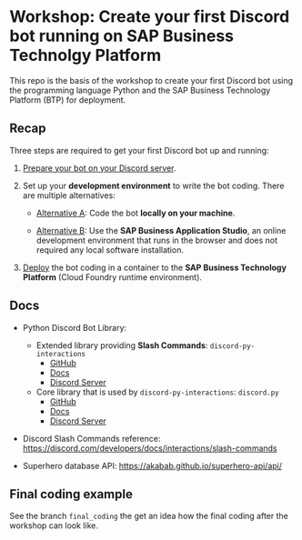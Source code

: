 # Workshop: Create your first Discord bot running on SAP Business Technolgy Platform

  This repo is the basis of the workshop to create your first Discord bot using the 
  programming language Python and the SAP Business Technology Platform (BTP) for deployment.

## Recap

  Three steps are required to get your first Discord bot up and running:
  1. [Prepare your bot on your Discord server](Project_Setup.md#prepare_discord_bot_appl).

  1. Set up your __development environment__ to write the bot coding. There are multiple 
     alternatives:
     - [Alternative A](Project_Setup.md#proj_setup_local): Code the bot __locally on 
       your machine__.

     - [Alternative B](Project_Setup.md#proj_setup_bas): Use the 
       __SAP Business Application Studio__, an online development environment that runs 
       in the browser and does not required any local software installation.

  1. [Deploy](Project_Setup.md#deployment_cf) the bot coding in a container to the 
     __SAP Business Technology Platform__ (Cloud Foundry runtime environment).


## Docs

  - Python Discord Bot Library: 
    - Extended library providing __Slash Commands__: `discord-py-interactions`
      - [GitHub](https://github.com/goverfl0w/discord-interactions)
      - [Docs](https://discord-interactions.readthedocs.io/en/latest/)
      - [Discord Server](https://discord.gg/J93paqGK)
    - Core library that is used by `discord-py-interactions`: `discord.py`
      - [GitHub](https://github.com/Rapptz/discord.py)
      - [Docs](https://discordpy.readthedocs.io/en/latest/)
      - [Discord Server](https://discord.gg/dpy)

  - Discord Slash Commands reference: 
    https://discord.com/developers/docs/interactions/slash-commands

  - Superhero database API: https://akabab.github.io/superhero-api/api/


## Final coding example

  See the branch `final_coding` the get an idea how the final coding after the workshop 
  can look like.
